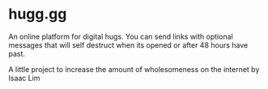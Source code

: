 hugg.gg
=======

An online platform for digital hugs. You can send links with optional messages
that will self destruct when its opened or after 48 hours have past.

A little project to increase the amount of wholesomeness on the internet by
Isaac Lim
